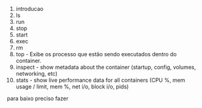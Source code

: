 1. introducao
1. ls
1. run
1. stop
1. start
1. exec
1. rm
1. top - Exibe os processo que estão sendo executados dentro do container.
1. inspect - show metadata about the container (startup, config, volumes, networking, etc)
1. stats - show live performance data for all containers (CPU %, mem usage / limit, mem %, net i/o, block i/o, pids)


para baixo preciso fazer
